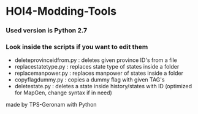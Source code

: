 # HOI4-Modding-Tools
### Used version is Python 2.7
### Look inside the scripts if you want to edit them
- deleteprovinceidfrom.py : deletes given province ID's from a file
- replacestatetype.py : replaces state type of states inside a folder
- replacemanpower.py : replaces manpower of states inside a folder
- copyflagdummy.py : copies a dummy flag with given TAG's
- deletestate.py : deletes a state inside history/states with ID (optimized for MapGen, change syntax if in need)

made by TPS-Geronam with Python
